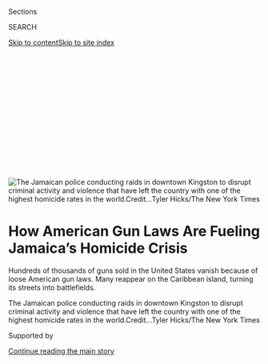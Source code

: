 <div id="app">

<div>

<div>

<div>

<div class="NYTAppHideMasthead css-ikk3s8 e1suatyy0">

<div class="section css-133zg39 e1suatyy2">

<div class="css-eph4ug er09x8g0">

<div class="css-6n7j50">

</div>

<span class="css-1dv1kvn">Sections</span>

<div class="css-10488qs">

<span class="css-1dv1kvn">SEARCH</span>

</div>

[Skip to content](#site-content)[Skip to site
index](#site-index)

</div>

<div class="css-10698na e1huz5gh0">

</div>

</div>

</div>

</div>

<div data-aria-hidden="false">

<div id="site-content" data-role="main">

<div>

<div class="css-1aor85t" style="opacity:0.000000001;z-index:-1;visibility:hidden">

<div class="css-1hqnpie">

<div class="css-epjblv">

<span class="css-17xtcya">[Americas](/section/world/americas)</span><span class="css-x15j1o">|</span><span class="css-fwqvlz">How
American Gun Laws Are Fueling Jamaica’s Homicide
Crisis</span>

</div>

<div class="css-k008qs">

<div class="css-1iwv8en">

<span class="css-18z7m18"></span>

<div>

</div>

</div>

<span class="css-1n6z4y">https://nyti.ms/3216RxC</span>

<div class="css-1705lsu">

<div class="css-4xjgmj">

<div class="css-4skfbu" data-role="toolbar" data-aria-label="Social Media Share buttons, Save button, and Comments Panel with current comment count" data-testid="share-tools">

  - 
  - 
  - 
  - 
    
    <div class="css-6n7j50">
    
    </div>

  - 
  - 

</div>

</div>

</div>

</div>

</div>

</div>

<div id="NYT_TOP_BANNER_REGION" class="css-11qgg8s">

</div>

<div id="fullBleedHeaderContent">

<div class="css-9fsmc8">

![<span class="css-16f3y1r e13ogyst0" data-aria-hidden="true">The
Jamaican police conducting raids in downtown Kingston to disrupt
criminal activity and violence that have left the country with one of
the highest homicide rates in the
world.</span><span class="css-cnj6d5 e1z0qqy90" itemprop="copyrightHolder"><span class="css-1ly73wi e1tej78p0">Credit...</span><span><span>Tyler
Hicks/The New York
Times</span></span></span>](https://static01.graylady3jvrrxbe.onion/images/2019/08/22/world/jamaica/jamaica-articleLarge.jpg?quality=75&auto=webp&disable=upscale)

</div>

<div class="css-1aqq9tq">

<div class="css-1vkm6nb ehdk2mb0">

# How American Gun Laws Are Fueling Jamaica’s Homicide Crisis

</div>

Hundreds of thousands of guns sold in the United States vanish because
of loose American gun laws. Many reappear on the Caribbean island,
turning its streets into battlefields.

</div>

<div class="css-nwzfg5 e1gnum310">

<span class="css-1f9pvn2 americas">The Jamaican police conducting raids
in downtown Kingston to disrupt criminal activity and violence that have
left the country with one of the highest homicide rates in the
world.</span><span class="css-cnj6d5 e1z0qqy90" itemprop="copyrightHolder"><span class="css-1ly73wi e1tej78p0">Credit...</span><span><span>Tyler
Hicks/The New York Times</span></span></span>

</div>

<div id="sponsor-wrapper" class="css-1hyfx7x">

<div id="sponsor-slug" class="css-19vbshk">

Supported by

</div>

[Continue reading the main
story](#after-sponsor)

<div id="sponsor" class="ad sponsor-wrapper" style="text-align:center;height:100%;display:block">

</div>

<div id="after-sponsor">

</div>

</div>

<div class="css-1wx1auc e1gnum311">

<div class="css-18e8msd">

<div class="css-vp77d3 epjyd6m0">

<div class="css-1baulvz">

By [<span class="css-1baulvz last-byline" itemprop="name">Azam
Ahmed</span>](https://www.nytimes3xbfgragh.onion/by/azam-ahmed)

Photographs by
[<span class="css-1baulvz last-byline" itemprop="name">Tyler
Hicks</span>](https://www.nytimes3xbfgragh.onion/by/tyler-hicks)

</div>

</div>

  - 
    
    <div class="css-ld3wwf e16638kd2">
    
    Published Aug. 25, 2019Updated Aug. 29,
    2019
    
    </div>

  - 
    
    <div class="css-4xjgmj">
    
    <div class="css-pvvomx" data-role="toolbar" data-aria-label="Social Media Share buttons, Save button, and Comments Panel with current comment count" data-testid="share-tools">
    
      - 
      - 
      - 
      - 
        
        <div class="css-6n7j50">
        
        </div>
    
      - 
      - 
    
    </div>
    
    </div>

</div>

<div class="css-tk9fsr">

[Leer en
español](https://www.nytimes3xbfgragh.onion/es/2019/08/26/espanol/america-latina/jamaica-violencia-armas.html "Read in Spanish")

</div>

</div>

</div>

<div class="section meteredContent css-1r7ky0e" name="articleBody" itemprop="articleBody">

<div class="css-1fanzo5 StoryBodyCompanionColumn">

<div class="css-53u6y8">

CLARENDON, Jamaica — She came to Jamaica from the United States about
four years ago, sneaking in illegally, stowed away to avoid detection.
Within a few short years, she became one of the nation’s most-wanted
assassins.

She preyed on the parish of Clarendon, carrying out nine confirmed
kills, including a double homicide outside a bar, the killing of a
father at a wake and the murder of a single mother of three. Her
violence was indiscriminate: She shot and nearly killed a 14-year-old
girl getting ready for church.

With few clues to identify her, the police named her Briana. They knew
only her country of origin — the United States — where she had been
virtually untraceable since 1991. She was a phantom, the
eighth-most-wanted killer on an island with no shortage of murder,
suffering one of the highest homicide rates in the world. And she was
only one of thousands.

Briana, serial number 245PN70462, was a 9-millimeter Browning handgun.

An outbreak of violence is afflicting Jamaica, born of small-time gangs,
warring criminals and neighborhood feuds that go back generations —
hand-me-down hatred fueled by pride. This year, the government called a
state of emergency to stop the bloodshed in national hot spots, sending
the military into the streets.

</div>

</div>

<div class="css-1fanzo5 StoryBodyCompanionColumn">

<div class="css-53u6y8">

Guns like Briana reside at the epicenter of the crisis. Worldwide, 32
percent of homicides are committed with firearms, according to [the
Igarapé Institute](https://igarape.org.br/en/apps/homicide-monitor/), a
research group. In Jamaica, the figure is higher than 80 percent. And
most of those guns come from the United States, amassed by exploiting
loose American gun laws that facilitate the carnage.

</div>

</div>

<div class="css-79elbk" data-testid="photoviewer-wrapper">

<div class="css-z3e15g" data-testid="photoviewer-wrapper-hidden">

</div>

<div class="css-1a48zt4 ehw59r15" data-testid="photoviewer-children">

![<span class="css-16f3y1r e13ogyst0" data-aria-hidden="true">The
funeral of Pauline Burke-Frazer, a victim of gun violence in
Jamaica.</span><span class="css-cnj6d5 e1z0qqy90" itemprop="copyrightHolder"><span class="css-1ly73wi e1tej78p0">Credit...</span><span>Tyler
Hicks/The New York
Times</span></span>](https://static01.graylady3jvrrxbe.onion/images/2019/08/22/world/Jamaica-91/Jamaica-91-articleLarge.jpg?quality=75&auto=webp&disable=upscale)

</div>

</div>

<div class="css-79elbk" data-testid="photoviewer-wrapper">

<div class="css-z3e15g" data-testid="photoviewer-wrapper-hidden">

</div>

<div class="css-1a48zt4 ehw59r15" data-testid="photoviewer-children">

<div class="css-1xdhyk6 erfvjey0">

<span class="css-1ly73wi e1tej78p0">Image</span>

<div class="css-zjzyr8">

<div data-testid="lazyimage-container" style="height:257.77777777777777px">

</div>

</div>

</div>

<span class="css-16f3y1r e13ogyst0" data-aria-hidden="true">The burial
of Ms. Burke-Frazer, who was killed with one of the many illegal guns on
the
street.</span><span class="css-cnj6d5 e1z0qqy90" itemprop="copyrightHolder"><span class="css-1ly73wi e1tej78p0">Credit...</span><span>Tyler
Hicks/The New York Times</span></span>

</div>

</div>

<div class="css-1fanzo5 StoryBodyCompanionColumn">

<div class="css-53u6y8">

While the gun control debate has flared in the United States for decades
— most recently after the mass shootings this month in [El
Paso](https://www.nytimes3xbfgragh.onion/2019/08/03/us/el-paso-shooting.html?module=inline)and
[Dayton](https://www.nytimes3xbfgragh.onion/2019/08/04/us/dayton-ohio-shooting.html)
— American firearms are pouring into neighboring countries and igniting
record violence, in part because of federal and state restrictions that
make it difficult, or sometimes nearly impossible, to track the weapons
and interrupt smuggling networks.

In the United States, the dispute over guns focuses almost exclusively
on the policies, consequences and constitutional rights of American
citizens, often framed by the assertion “guns don’t kill people, people
kill people” — that the reckless acts of a few should not dictate access
for all.

</div>

</div>

<div class="css-1fanzo5 StoryBodyCompanionColumn">

<div class="css-53u6y8">

But here in Jamaica, there is no such debate. Law enforcement officials,
politicians and even gangsters on the street agree: It’s the abundance
of guns, typically from the United States, that makes the country so
deadly. And while the argument over gun control plays on a continual
loop in the United States, Jamaicans say they are dying because of it —
at a rate that is nine times the global average.

“Many people in the U.S. see gun control as a purely domestic issue,”
said Anthony Clayton, the lead author of Jamaica’s 2014 National
Security Policy. But America’s “long-suffering neighbors, whose citizens
are being murdered by U.S. weapons, have a very different perspective.”

Firearms play such a central role in Jamaican murders that the
authorities keep a list of the nation’s 30 deadliest guns, based on
ballistic matches. To keep track of them, they are given names, like
Ghost or Ambrogio.

Some, like Briana, are so poorly documented that the United States
Bureau of Alcohol, Tobacco, Firearms and Explosives has nothing more
than a piece of paper with the name and details of the original buyer,
according to confidential documents reviewed by The New York Times.

Purchased in 1991 by a farmer in Greenville, N.C., the Browning vanished
from the public record for nearly 24 years — until it suddenly started
wreaking havoc in Jamaica. For three years, its ballistic fingerprint
connected it to shootings, mystifying law enforcement. Finally, after a
firefight with the police, it was recovered last year and its bloody run
came to an end.

The authorities traced the serial number back to the handgun’s original
owner. But that did not explain how the weapon wound up in Jamaica
decades later. Or how the authorities could prevent the next Briana from
arriving.

The mystery is no accident. By law, licensed gun merchants in the United
States are not required to do much more than record retail sales, and
usually don’t have to report them to the authorities. After that, if a
gun is stolen, lost or handed to someone else, paperwork is only
sometimes required.

</div>

</div>

<div class="css-1fanzo5 StoryBodyCompanionColumn">

<div class="css-53u6y8">

Only a few American states [mandate the
registration](https://lawcenter.giffords.org/gun-laws/policy-areas/gun-owner-responsibilities/registration/)
of some or all firearms. Several other states explicitly prohibit it.
And there is no national, comprehensive registry of gun ownership. The
federal government [is
forbidden](https://www.nraila.org/get-the-facts/registration-licensing/#_edn4)to
create one.

Drawing on court documents, case files, dozens of interviews and
confidential data from law enforcement officials in both countries, The
Times traced a single gun — Briana — to nine different homicides in
Clarendon, a largely rural area of Jamaica where violence has spiked in
recent years.

It is just one of the hundreds of thousands of guns that leak out of the
United States and overwhelm countries in Latin America and the
Caribbean. More than 100,000 people [are killed every
year](https://www.nytimes3xbfgragh.onion/2019/08/18/world/americas/guatemala-violence-women-asylum.html)
[across the
region](https://www.nytimes3xbfgragh.onion/interactive/2019/05/04/world/americas/honduras-gang-violence.html)
— most of them by firearms.

“I still love him and miss him all the time,” said Clovis Cooke Sr.,
weeping over the murder of his son, Clovis Jr., who was gunned down in
2017 with the Browning the authorities call Briana.

“He took care of me,” Mr. Cooke said of his son. “Every week he would
come by and bring food and groceries and pay the bills.”

Jamaica brims with losses like his. American weapons are routinely
funneled into the country aboard ships, flooding cities like Kingston,
the capital, where high-grade assault rifles are wielded by warring
gangs.

</div>

</div>

<div class="css-79elbk" data-testid="photoviewer-wrapper">

<div class="css-z3e15g" data-testid="photoviewer-wrapper-hidden">

</div>

<div class="css-1a48zt4 ehw59r15" data-testid="photoviewer-children">

<div class="css-1xdhyk6 erfvjey0">

<span class="css-1ly73wi e1tej78p0">Image</span>

<div class="css-zjzyr8">

<div data-testid="lazyimage-container" style="height:257.77777777777777px">

</div>

</div>

</div>

<span class="css-16f3y1r e13ogyst0" data-aria-hidden="true">A gang
member holding a Kalashnikov rifle at a house in Kingston,
Jamaica.</span><span class="css-cnj6d5 e1z0qqy90" itemprop="copyrightHolder"><span class="css-1ly73wi e1tej78p0">Credit...</span><span>Tyler
Hicks/The New York
Times</span></span>

</div>

</div>

<div class="css-79elbk" data-testid="photoviewer-wrapper">

<div class="css-z3e15g" data-testid="photoviewer-wrapper-hidden">

</div>

<div class="css-1a48zt4 ehw59r15" data-testid="photoviewer-children">

<div class="css-1xdhyk6 erfvjey0">

<span class="css-1ly73wi e1tej78p0">Image</span>

<div class="css-zjzyr8">

<div data-testid="lazyimage-container" style="height:257.77777777777777px">

</div>

</div>

</div>

<span class="css-16f3y1r e13ogyst0" data-aria-hidden="true">The police
raiding a house in Kingston while looking for a gang
member.</span><span class="css-cnj6d5 e1z0qqy90" itemprop="copyrightHolder"><span class="css-1ly73wi e1tej78p0">Credit...</span><span>Tyler
Hicks/The New York Times</span></span>

</div>

</div>

<div class="css-1fanzo5 StoryBodyCompanionColumn">

<div class="css-53u6y8">

Jamaica’s own gun laws are relatively strict, with fewer than 45,000
legal firearms in a country of almost three million.

But it is awash in illegal weapons. The Jamaican authorities, who
estimate that 200 guns are smuggled into the country from the United
States every month, routinely ask American officials to examine some of
the weapons they seize in raids, during traffic stops or at the ports.

Of the nearly 1,500 weapons the A.T.F. checked from 2016 through 2018,
71 percent came from the United States.

The figures are similar in Mexico, which has been lobbying the United
States for more than a decade to stop [the illegal guns flowing
south](https://www.nytimes3xbfgragh.onion/2009/04/15/us/15guns.html). By
some estimates, more than 200,000 guns are trafficked into Mexico each
year, many to feed the vast criminal networks fighting over the
multibillion-dollar drug trade to the United States.

But here in Jamaica, the killings are rarely driven by such enormous
profits. The drug trade has fallen from its heyday, organized crime has
been fractured and most of the historic kingpins have been killed or
imprisoned.

Instead, the guns in Jamaica are often used in petty feuds, neighborhood
beefs and turf wars that go back decades, to when political parties
authored the majority of the country’s violence.

</div>

</div>

<div class="css-1fanzo5 StoryBodyCompanionColumn">

<div class="css-53u6y8">

Because guns are so plentiful, small insults and old vendettas that
might otherwise leave few casualties grow much more dangerous — not just
for the combatants, but also for anyone who happens to be in the way.

“A lot of violence is the result of people settling their disputes, and
with all the guns in the country, it is easy to settle things that way,”
said Orlando Patterson, a Jamaican-born sociology professor at Harvard
University. “That is where it’s at right now. The early factors, the
politics, international drugs, they are gone.”

Even some of the gang members agree they are often fighting over small
stakes — and sometimes no financial stakes at all.

“I mean, with or without the guns, we will still fight,” said one gang
leader in Kingston, speaking on condition of anonymity for fear of
arrest. “But the guns make it deadlier. There would be a big difference
without as many guns.”

## From North Carolina Into Thin Air

Johnnie Ray Dunn walked into a North Carolina gun store in the fall of
1991 and purchased an American icon: a 9-millimeter Browning.

With its all-steel frame, the gun was built to weather abuse, with a
reputation for accuracy and functionality.

Mr. Dunn, a farmer, handed over his details and went home with a gun
that, if maintained, would last a lifetime.

</div>

</div>

<div class="css-1fanzo5 StoryBodyCompanionColumn">

<div class="css-53u6y8">

That’s where Briana’s paper trail began — and ended.

President Ronald Reagan had[signed a
bill](https://www.congress.gov/bill/99th-congress/senate-bill/49)that
prohibited the creation of any sweeping national gun registry ￼￼five
years earlier, a pivotal piece of legislation in the history of American
gun law.

The National Rifle Association lobbied heavily for the bill, which many
saw as a way of expanding gun sales by ensuring easy access to firearms.
Underpinning the effort was a warning that still resonates with many of
the law’s supporters today: that a national registry would enable the
United States government to keep track of gun owners and crack down on
their right to bear arms.

“It will be used to take away our guns,” said John Donohue III, a
professor at Stanford Law School, explaining one of the main talking
points against a national registry.

The law effectively ruled out a federal system of tracking all firearms.
So when Mr. Dunn’s gun suddenly showed up in Jamaica, linked to a series
of homicides from 2015 through early 2018, no one could figure out how
it got there.

The A.T.F. was unable to trace the gun beyond its initial purchase, and
Mr. Dunn would not have been required to report if it had been sold,
swapped, lost or stolen. The weapon disappeared into what some experts
call the black hole of American gun laws.

Mr. Dunn died in 2011, according to a local newspaper obituary, and is
not considered a suspect in the gun’s path to Jamaica. The Times
attempted to reach his family, without success.

Guns like his regularly torment Jamaican officials. Most firearms used
in crimes are orphans of a system that seems geared to forget them.
Purchased legally, they eventually fall into the vast ocean of what the
A.T.F. estimates to be more than 300 million guns circulating in the
United States, their chain of ownership often irrevocably broken.

</div>

</div>

<div class="css-1fanzo5 StoryBodyCompanionColumn">

<div class="css-53u6y8">

“This is the stereotypical crime gun,” said Joseph Blocher, a professor
at Duke University School of Law. “They almost all originate with a
legal sale and are then passed on, stolen or otherwise vanish before
reappearing in a crime.”

Because Jamaican officials cannot tell how handguns like the
9-millimeter Browning entered their country — even with the assistance
of American law enforcement — they struggle to shut down the smuggling
rings that fuel the nation’s
violence.

</div>

</div>

<div class="css-79elbk" data-testid="photoviewer-wrapper">

<div class="css-z3e15g" data-testid="photoviewer-wrapper-hidden">

</div>

<div class="css-1a48zt4 ehw59r15" data-testid="photoviewer-children">

<div class="css-1xdhyk6 erfvjey0">

<span class="css-1ly73wi e1tej78p0">Image</span>

<div class="css-zjzyr8">

<div data-testid="lazyimage-container" style="height:257.77777777777777px">

</div>

</div>

</div>

<span class="css-16f3y1r e13ogyst0" data-aria-hidden="true">American
weapons are routinely funneled into the country, often by container,
flooding cities like
Kingston.</span><span class="css-cnj6d5 e1z0qqy90" itemprop="copyrightHolder"><span class="css-1ly73wi e1tej78p0">Credit...</span><span>Tyler
Hicks/The New York Times</span></span>

</div>

</div>

<div class="css-1fanzo5 StoryBodyCompanionColumn">

<div class="css-53u6y8">

All they know is that, more than 20 years after being sold in North
Carolina, the handgun became one of the most lethal in Jamaica, the tool
of a one-eyed gangster named Hawk Eye.

Samuda Daley got the nickname as a boy. He saw poorly out of one eye,
and after an unsuccessful surgery left it covered in a milky film, his
alias was born.

Mr. Daley was a product of violence, shaped by its near constant
presence in his life. As a child, a relative said, his mother was
stabbed to death by his uncle.

By ninth grade, he had dropped out of school to start working at a sugar
factory, telling his family he didn’t want to rely on anyone. He joined
the Gaza gang, a clique of young men who had grown up together in a
knotted cluster of streets in Clarendon.

</div>

</div>

<div class="css-1fanzo5 StoryBodyCompanionColumn">

<div class="css-53u6y8">

They began by hanging out, not fighting, his family said. But in the
crucible of poverty and desperation, where small conflicts can turn
deadly, they ran afoul of a similar group, the King Street gang. The
rivalry grew quickly.

On Sept. 19, 2015, almost exactly 24 years after Mr. Dunn purchased the
gun, the first sign that it had made its way to Jamaica appeared: A man
named Okeeve Martin was killed with an unknown 9-millimeter Browning.

There was no money or territory at stake, residents say. The motive
seemed to be revenge — the girlfriend of the Gaza gang’s leader had been
shot by mistake in an earlier episode.

She survived, but the rumor mill led to Mr. Martin, and retribution came
swiftly.

The gun lay dormant for a year before claiming the life of a
17-year-old, Shane Sewell, on Sept. 6, 2016. He was walking home, having
left a bar after a night with friends. He ended up in a ditch, riddled
with bullets, some from the mysterious Browning.

Officials believe he was killed in a dispute over a different firearm.
In Jamaica, guns are often rented out by their owners, as a hardware
store might rent out valuable tools. The borrower, looking to commit a
robbery or even kill someone, pays a fee to use the weapon. Afterward,
the gun is returned. Given a gun’s income potential, when one is lost or
stolen, the consequences can be deadly.

In the summer of 2017, the Browning struck again. Kurt Mitchell, a
fisherman believed to be a member of the King Street gang, was gunned
down at a party — a reprisal for an earlier homicide against the Gaza
gang, the authorities believe.

His death, in turn, generated still more deaths, in the tragic rhythm
that violence often takes in Jamaica.

</div>

</div>

<div class="css-1fanzo5 StoryBodyCompanionColumn">

<div class="css-53u6y8">

Much of the fighting today stems from political conflicts that stretch
back long before the shooters were born. In past decades, armed groups
loyal to one of the two major parties — the Jamaica Labour Party and the
People’s National Party — battled one another for dominance.

The patronage networks eventually transitioned to crime, stripped of
their political focus. Local leaders, known as Dons, grew incredibly
powerful, as deep connections to the United States, Canada and Britain
enabled their criminal enterprises to become transnational.

But that, too, changed as the government cracked down on the Dons and
targeted the drug trade in Jamaica. By 2010, the Dons were all but a
thing of the past, with the last major player, Christopher Coke, known
locally as Dudus, [arrested and
extradited](https://www.nytimes3xbfgragh.onion/2010/06/26/world/americas/26coke.html)to
the United States after battles that resulted in the deaths of at least
73 people.

“2010 was a watershed moment,” said Damian Hutchinson, the executive
director of the Peace Management Initiative, which works to stop
violence in Jamaica’s most dangerous neighborhoods. “The Don culture
started to change. The political enforcers were now undermined by
younger, less conscientious individuals with less purpose to the
violence.”

</div>

</div>

<div class="css-79elbk" data-testid="photoviewer-wrapper">

<div class="css-z3e15g" data-testid="photoviewer-wrapper-hidden">

</div>

<div class="css-1a48zt4 ehw59r15" data-testid="photoviewer-children">

<div class="css-1xdhyk6 erfvjey0">

<span class="css-1ly73wi e1tej78p0">Image</span>

<div class="css-zjzyr8">

<div data-testid="lazyimage-container" style="height:257.77777777777777px">

</div>

</div>

</div>

<span class="css-16f3y1r e13ogyst0" data-aria-hidden="true">The police
conducting raids in high-crime areas of downtown
Kingston.</span><span class="css-cnj6d5 e1z0qqy90" itemprop="copyrightHolder"><span class="css-1ly73wi e1tej78p0">Credit...</span><span>Tyler
Hicks/The New York
Times</span></span>

</div>

</div>

<div class="css-79elbk" data-testid="photoviewer-wrapper">

<div class="css-z3e15g" data-testid="photoviewer-wrapper-hidden">

</div>

<div class="css-1a48zt4 ehw59r15" data-testid="photoviewer-children">

<div class="css-1xdhyk6 erfvjey0">

<span class="css-1ly73wi e1tej78p0">Image</span>

<div class="css-zjzyr8">

<div data-testid="lazyimage-container" style="height:257.77777777777777px">

</div>

</div>

</div>

<span class="css-16f3y1r e13ogyst0" data-aria-hidden="true">Residents
watched during a raid as the police looked for a gang member wanted in
connection with weapons
charges.</span><span class="css-cnj6d5 e1z0qqy90" itemprop="copyrightHolder"><span class="css-1ly73wi e1tej78p0">Credit...</span><span>Tyler
Hicks/The New York Times</span></span>

</div>

</div>

<div class="css-1fanzo5 StoryBodyCompanionColumn">

<div class="css-53u6y8">

The splintered factions began fighting one another, leading to more —
and more random — violence. Wars broke out between once-aligned blocks
and the gangs multiplied, to more than 250 nationwide today.

</div>

</div>

<div class="css-1fanzo5 StoryBodyCompanionColumn">

<div class="css-53u6y8">

Those armed factions, fighting a small-scale war, have lifted homicides
to new peaks.

The 9-millimeter Browning became a terrifying facet of this landscape,
with evidence tying it to more than eight homicide scenes.

As officials tried to stitch together the clues, the gun was repeatedly
being used as an enforcement tool of the Gaza gang, often by Mr. Daley,
the killer known as Hawk Eye.

He was quiet, never bragging about his exploits, residents and family
members said. He didn’t need to. His ruthlessness was well known, and
neighbors afforded him a grudging respect.

Mr. Daley had become embroiled in a personal feud with another gangster,
Christopher Lynch, and some of the shootings that plagued Clarendon in
2017 came from their hatred for each other, officials say.

They had once been close friends, almost like family, relatives said,
but that former intimacy now burned with an equally intense hostility.
Mr. Daley tried to kill him on a Sunday in 2017, when he spotted him
walking home from a soccer game.

He fired at Mr. Lynch, who took off running through the woods and
escaped, officials say. But a stray bullet struck a 14-year-old girl in
the stomach as she prepared for church. Luckily, the girl survived.

Months later, Mr. Lynch’s father was at a wake, a late-night affair with
drinks and music, a celebration of life common in parts of Jamaica. At
around 10:30 p.m., investigators now believe, Mr. Daley stormed the wake
and began shooting. The elder Lynch died. Three others were injured.

</div>

</div>

<div class="css-1fanzo5 StoryBodyCompanionColumn">

<div class="css-53u6y8">

Once again, the bullet fragments connected the shootings to the 9
millimeter.

## From Idaho to Montego Bay

Not all guns vanish without a trace and suddenly reappear, decades
later. Some are bought openly and sent overseas right away.

From late 2016 through early 2017, a 74-year-old man from Idaho
purchased three military-style rifles and a Glock .45 pistol in
Meridian, Idaho, a town of about 100,000 people surrounded by more than
two dozen gun stores.

Six months later, all four guns were recovered by the Jamaican
authorities in a raid in the Montego Bay area, where criminal violence
has overwhelmed the parish of St. James.

The area is a notable exception to Jamaica’s vendetta violence. A
multimillion-dollar scamming industry has flourished there, inciting so
many homicides that the government sent in the
military.

</div>

</div>

<div class="css-79elbk" data-testid="photoviewer-wrapper">

<div class="css-z3e15g" data-testid="photoviewer-wrapper-hidden">

</div>

<div class="css-1a48zt4 ehw59r15" data-testid="photoviewer-children">

<div class="css-1xdhyk6 erfvjey0">

<span class="css-1ly73wi e1tej78p0">Image</span>

<div class="css-zjzyr8">

<div data-testid="lazyimage-container" style="height:257.77777777777777px">

</div>

</div>

</div>

<span class="css-16f3y1r e13ogyst0" data-aria-hidden="true">A cemetery
in Kingston where numerous gang members have been
buried.</span><span class="css-cnj6d5 e1z0qqy90" itemprop="copyrightHolder"><span class="css-1ly73wi e1tej78p0">Credit...</span><span>Tyler
Hicks/The New York
Times</span></span>

</div>

</div>

<div class="css-79elbk" data-testid="photoviewer-wrapper">

<div class="css-z3e15g" data-testid="photoviewer-wrapper-hidden">

</div>

<div class="css-1a48zt4 ehw59r15" data-testid="photoviewer-children">

<div class="css-1xdhyk6 erfvjey0">

<span class="css-1ly73wi e1tej78p0">Image</span>

<div class="css-zjzyr8">

<div data-testid="lazyimage-container" style="height:257.77777777777777px">

</div>

</div>

</div>

<span class="css-16f3y1r e13ogyst0" data-aria-hidden="true">The police
patrolling in downtown Kingston. The Jamaican authorities have struggled
to trace weapons, including many bought legally in the United
States.</span><span class="css-cnj6d5 e1z0qqy90" itemprop="copyrightHolder"><span class="css-1ly73wi e1tej78p0">Credit...</span><span>Tyler
Hicks/The New York Times</span></span>

</div>

</div>

<div class="css-1fanzo5 StoryBodyCompanionColumn">

<div class="css-53u6y8">

The scammers — who swindle American citizens into sending money or
divulging their bank account information — are well financed and capable
of building armories to battle their competitors.

</div>

</div>

<div class="css-1fanzo5 StoryBodyCompanionColumn">

<div class="css-53u6y8">

The weapons, like other illicit arms in Jamaica, arrive in containers
aboard the hundreds of ships that come to the island each month. Often,
they slip through in small batches, broken down into parts and hidden in
freezers or car engines to evade inspectors.

Of course, not all illegal guns in Latin America and the Caribbean come
from the United States. In some countries, including those with weapons
left over from civil wars, fewer than half of the illicit weapons trace
back to American soil.

But firearms trafficking from the United States is such a big problem
that the A.T.F. says it is dedicated to fighting it. Commercial traffic
between the United States and Jamaica has become more closely surveilled
in recent years, so smugglers have started bringing in the guns through
Haiti, too, often in exchange for marijuana or even meat.

Criminal networks, like those in the scamming industry, also turn to
straw buyers in the United States — people who purchase the guns legally
and send them to Jamaica, either complicit, misled or uninterested in
how they are used.

The Idaho man may have been a victim of the scammers himself. Officials
say the swindlers appear to have pressured him into buying the weapons,
promising to return his pilfered savings.

It was the Glock .45 that caught the attention of American and Jamaican
authorities. Only three months after the Idaho man purchased it, the gun
was already in Jamaica — and had killed Jeffrey Cato, a 39-year-old
mentally ill man, on March 17, 2017.

Mr. Cato, a beloved figure in the community of Flankers, had no obvious
enemies. He seemed to float in his own space, neighbors said, harmless
and uninvolved.

</div>

</div>

<div class="css-1fanzo5 StoryBodyCompanionColumn">

<div class="css-53u6y8">

On the day of his death, Mr. Cato was getting food for one of his
children. The police never identified a motive, but believe he may have
witnessed a murder.

“He had no gang connections whatsoever,” said one detective, speaking
anonymously because the investigation was still open. “In my eight years
working, there’s only a few cases that still stick with me. This is one
of them.”

Last July, the gun was used again, to kill Nicholas Kerr, a quiet
41-year-old who lived in the basement of his mother’s home. He was shot
at a corner store, buying a soda.

“We’ve always had enemies here,” said Mr. Kerr’s mother, withholding her
name for fear of retribution. “But Nicholas?” she added. “He was
peaceful.”

## ‘Every Day They Kill People’

Joviane Hall was D.J.-ing at a local bar near Clarendon at 11:30 p.m. on
Oct. 6, 2017, when gunmen burst in without warning.

After robbing the bar and its patrons, they opened fire, hitting Mr.
Hall, who died on the way to the hospital. Officials recognized the
culprit, a weapon they had come to loathe: the Browning.

The murder was the beginning of a spree. Two days later, another
shooting occurred at the Three Sisters Bar. At around 10:50 p.m., two
friends, Clovis Cooke and Otis Gordon, were standing outside, drinking,
when a car pulled up.

</div>

</div>

<div class="css-1fanzo5 StoryBodyCompanionColumn">

<div class="css-53u6y8">

The shooter fired 21 shots and sped off. Investigators found yet another
set of 9-millimeter fragments.

Every murder committed, every life taken, left a wound that never
healed. Ten minutes from the Three Sisters Bar, which is now dormant and
overgrown with dense foliage, Mr. Cooke’s parents live in their simple,
vinyl-sided home off the side of the highway.

His father, recovering from cataract surgery, plodded around in the
dark, searching for overdue bills in the drift of papers on the small
dining
table.

</div>

</div>

<div class="css-79elbk" data-testid="photoviewer-wrapper">

<div class="css-z3e15g" data-testid="photoviewer-wrapper-hidden">

</div>

<div class="css-1a48zt4 ehw59r15" data-testid="photoviewer-children">

<div class="css-1xdhyk6 erfvjey0">

<span class="css-1ly73wi e1tej78p0">Image</span>

<div class="css-zjzyr8">

<div data-testid="lazyimage-container" style="height:257.77777777777777px">

</div>

</div>

</div>

<span class="css-16f3y1r e13ogyst0" data-aria-hidden="true">“I still
love him and miss him all the time,” said Clovis Cooke Sr., as he
recounted the murder of his son, Clovis Jr., who was gunned down in 2017
with the 9-millimeter Browning the authorities call
Briana.</span><span class="css-cnj6d5 e1z0qqy90" itemprop="copyrightHolder"><span class="css-1ly73wi e1tej78p0">Credit...</span><span>Tyler
Hicks/The New York Times</span></span>

</div>

</div>

<div class="css-1fanzo5 StoryBodyCompanionColumn">

<div class="css-53u6y8">

He wept at the mention of his son, 33, who used to pay the bills and
help out around the house. Married at 15, his parents grew up raising
him. But time had inverted their roles, and now, without him, they were
nearly destitute.

“I think about him everyday,” he said. “Every day they kill people,” he
said, “and every day we grieve about it.”

The same void haunted the home where Jody Ann Harvey was killed less
than two months after Mr. Cooke, in what some believe was a case of
mistaken identity.

</div>

</div>

<div class="css-1fanzo5 StoryBodyCompanionColumn">

<div class="css-53u6y8">

Gunmen charged into her one-room shack, kicking open the door and firing
on Ms. Harvey and her daughter as they slept in the small bed they
shared. Ms. Harvey covered the girl with her body, taking six
9-millimeter rounds in the hail of gunfire. Her daughter survived.

Last spring, the home still sat abandoned in a thicket of trees, its
wooden stairwell rotting, its blue and green paint blistered. Ashley
Wilson, Ms. Harvey’s sister, had come by — to visit, to fill the single
room with memories. To mourn.

“I just miss her, I guess,” she said, swinging the rickety door open. “I
go inside, into her room, where it happened. It brings back a lot of
memories. I’ll look at pictures of her, listen to music we liked, talk
to her daughter. This is how it goes.”

The deadly run of the Browning ended, in some ways, the way it began.

Joy Commock, the girlfriend of the Gaza gang’s leader — the person who
had been shot by mistake and survived, starting the cycle of revenge
that first set the handgun loose on Jamaica — was killed on Jan. 21,
2018.

The casings matched the earlier crimes: The gun killed Ms. Commock as
well, officials say.

She was home alone with her daughter when she heard a noise, the police
say. It was just after midnight and the smell of smoke filled the air.

She raced outside and found a fire burning in her front yard. She knelt
to extinguish the flames, and was shot multiple times by an assailant
hiding in the shadows.

Her daughter, one of three, hid inside. When the girl emerged, her
mother was dead, lying face down in the yard.

</div>

</div>

<div class="css-1fanzo5 StoryBodyCompanionColumn">

<div class="css-53u6y8">

“She was the sole breadwinner,” said Ms. Commock’s sister, Lotoya Evans.
“They were her life.”

“They expect you to forget about it, but when you lose somebody, you
don’t just get up and act normal,” she added, holding her own daughter
tight.

By early 2018, the authorities were still no closer to finding the gun.
They knew its caliber, and even the conflict the gun was caught in. But
while Mr. Daley, the enforcer known as Hawk Eye, was still alive, no
witnesses dared to testify.

At around 11 p.m. on April 28, an off-duty policeman was having a drink
at a local bar in Clarendon when two men showed up to rob it. One of
them was Mr. Daley, who flashed the Browning at patrons and demanded
money. The officer drew on the two men and announced himself, officials
say.

Mr. Daley turned and fired, but the policeman had the drop on both men,
killing Mr. Daley on the spot.

And like that, the gun was off the streets.

Witnesses came forward to link Mr. Daley to other shootings, officials
say, and the police later asked the A.T.F. to run a trace on his weapon.

It led all the way to North Carolina, to a time before Mr. Daley was
even
born.

</div>

</div>

<div class="css-79elbk" data-testid="photoviewer-wrapper">

<div class="css-z3e15g" data-testid="photoviewer-wrapper-hidden">

</div>

<div class="css-1a48zt4 ehw59r15" data-testid="photoviewer-children">

<div class="css-1xdhyk6 erfvjey0">

<span class="css-1ly73wi e1tej78p0">Image</span>

<div class="css-zjzyr8">

<div data-testid="lazyimage-container" style="height:257.77777777777777px">

</div>

</div>

</div>

<span class="css-16f3y1r e13ogyst0" data-aria-hidden="true">A street in
Kingston. Much of the current violence stems from political conflicts
that stretch back decades, before some of today’s gang members were
born.</span><span class="css-cnj6d5 e1z0qqy90" itemprop="copyrightHolder"><span class="css-1ly73wi e1tej78p0">Credit...</span><span>Tyler
Hicks/The New York Times</span></span>

</div>

</div>

</div>

<div>

</div>

<div>

</div>

<div>

</div>

<div>

<div id="bottom-wrapper" class="css-1ede5it">

<div id="bottom-slug" class="css-l9onyx">

Advertisement

</div>

[Continue reading the main
story](#after-bottom)

<div id="bottom" class="ad bottom-wrapper" style="text-align:center;height:100%;display:block;min-height:90px">

</div>

<div id="after-bottom">

</div>

</div>

</div>

</div>

</div>

## Site Index

<div>

</div>

## Site Information Navigation

  - [© <span>2020</span> <span>The New York Times
    Company</span>](https://help.nytimes3xbfgragh.onion/hc/en-us/articles/115014792127-Copyright-notice)

<!-- end list -->

  - [NYTCo](https://www.nytco.com/)
  - [Contact
    Us](https://help.nytimes3xbfgragh.onion/hc/en-us/articles/115015385887-Contact-Us)
  - [Work with us](https://www.nytco.com/careers/)
  - [Advertise](https://nytmediakit.com/)
  - [T Brand Studio](http://www.tbrandstudio.com/)
  - [Your Ad
    Choices](https://www.nytimes3xbfgragh.onion/privacy/cookie-policy#how-do-i-manage-trackers)
  - [Privacy](https://www.nytimes3xbfgragh.onion/privacy)
  - [Terms of
    Service](https://help.nytimes3xbfgragh.onion/hc/en-us/articles/115014893428-Terms-of-service)
  - [Terms of
    Sale](https://help.nytimes3xbfgragh.onion/hc/en-us/articles/115014893968-Terms-of-sale)
  - [Site
    Map](https://spiderbites.nytimes3xbfgragh.onion)
  - [Help](https://help.nytimes3xbfgragh.onion/hc/en-us)
  - [Subscriptions](https://www.nytimes3xbfgragh.onion/subscription?campaignId=37WXW)

</div>

</div>

</div>

</div>
